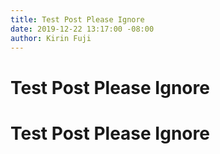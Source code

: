 ```yaml
---
title: Test Post Please Ignore
date: 2019-12-22 13:17:00 -08:00
author: Kirin Fuji
---
```


# Test Post Please Ignore
# Test Post Please Ignore